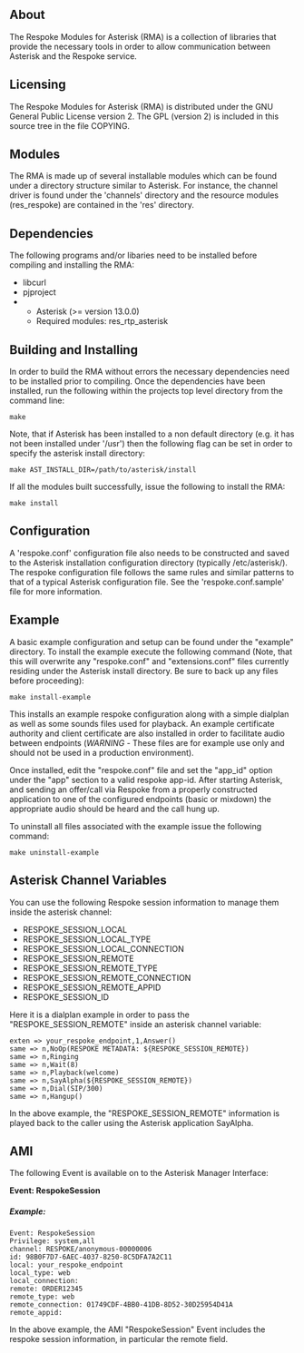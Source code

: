 ## About

The Respoke Modules for Asterisk (RMA) is a collection of libraries that provide
the necessary tools in order to allow communication between Asterisk and the
Respoke service.

## Licensing

The Respoke Modules for Asterisk (RMA) is distributed under the GNU General
Public License version 2. The GPL (version 2) is included in this source tree
in the file COPYING.

## Modules

The RMA is made up of several installable modules which can be found under a
directory structure similar to Asterisk.  For instance, the channel driver is
found under the 'channels' directory and the resource modules (res_respoke)
are contained in the 'res' directory.

## Dependencies

The following programs and/or libaries need to be installed before compiling
and installing the RMA:

- libcurl
- pjproject
- - Asterisk (>= version 13.0.0)
  - Required modules: res_rtp_asterisk

## Building and Installing

In order to build the RMA without errors the necessary dependencies need to be
installed prior to compiling.  Once the dependencies have been installed, run
the following within the projects top level directory from the command line:

    make

Note, that if Asterisk has been installed to a non default directory (e.g. it
has not been installed under '/usr') then the following flag can be set in order
to specify the asterisk install directory:

    make AST_INSTALL_DIR=/path/to/asterisk/install

If all the modules built successfully, issue the following to install the RMA:

    make install

## Configuration

A 'respoke.conf' configuration file also needs to be constructed and saved to
the Asterisk installation configuration directory (typically /etc/asterisk/).
The respoke configuration file follows the same rules and similar patterns to
that of a typical Asterisk configuration file.  See the 'respoke.conf.sample'
file for more information.

## Example

A basic example configuration and setup can be found under the "example"
directory. To install the example execute the following command (Note, that
this will overwrite any "respoke.conf" and "extensions.conf" files currently
residing under the Asterisk install directory. Be sure to back up any files
before proceeding):

    make install-example

This installs an example respoke configuration along with a simple dialplan as
well as some sounds files used for playback. An example certificate authority
and client certificate are also installed in order to facilitate audio between
endpoints (*WARNING* - These files are for example use only and should not be
used in a production environment).

Once installed, edit the "respoke.conf" file and set the "app_id" option under
the "app" section to a valid respoke app-id. After starting Asterisk, and
sending an offer/call via Respoke from a properly constructed application to
one of the configured endpoints (basic or mixdown) the appropriate audio should
be heard and the call hung up.

To uninstall all files associated with the example issue the following command:

    make uninstall-example

## Asterisk Channel Variables

You can use the following Respoke session information to manage them inside the asterisk channel:

- RESPOKE_SESSION_LOCAL
- RESPOKE_SESSION_LOCAL_TYPE
- RESPOKE_SESSION_LOCAL_CONNECTION
- RESPOKE_SESSION_REMOTE
- RESPOKE_SESSION_REMOTE_TYPE
- RESPOKE_SESSION_REMOTE_CONNECTION
- RESPOKE_SESSION_REMOTE_APPID
- RESPOKE_SESSION_ID

Here it is a dialplan example in order to pass the "RESPOKE_SESSION_REMOTE" inside an asterisk channel variable:

    exten => your_respoke_endpoint,1,Answer()
    same => n,NoOp(RESPOKE METADATA: ${RESPOKE_SESSION_REMOTE})
    same => n,Ringing
    same => n,Wait(8)
    same => n,Playback(welcome)
    same => n,SayAlpha(${RESPOKE_SESSION_REMOTE})
    same => n,Dial(SIP/300)
    same => n,Hangup()

In the above example, the "RESPOKE_SESSION_REMOTE" information is played back to the caller using the Asterisk application SayAlpha.

## AMI

The following Event is available on to the Asterisk Manager Interface:

**Event: RespokeSession**

##### Example:

    Event: RespokeSession
    Privilege: system,all
    channel: RESPOKE/anonymous-00000006
    id: 98B0F7D7-6AEC-4037-8250-8C5DFA7A2C11
    local: your_respoke_endpoint
    local_type: web
    local_connection:
    remote: ORDER12345
    remote_type: web
    remote_connection: 01749CDF-4BB0-41DB-8D52-30D25954D41A
    remote_appid:

In the above example, the AMI "RespokeSession" Event includes the respoke session information, in particular the remote field.
